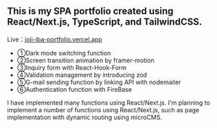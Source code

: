 ## This is my SPA portfolio created using React/Next.js, TypeScript, and TailwindCSS.

Live：[joji-iba-portfolio.vercel.app](https://joji-iba-portfolio.vercel.app/)

- ①Dark mode switching function
- ②Screen transition animation by framer-motion
- ③Inquiry form with React-Hook-Form
- ④Validation management by introducing zod
- ⑤G-mail sending function by linking API with nodemailer
- ⑥Authentication function with FireBase

I have implemented many functions using React/Next.js.
I'm planning to implement a number of functions using React/Next.js, such as page implementation with dynamic routing using microCMS.
